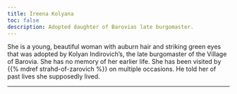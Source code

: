 ```yaml
---
title: Ireena Kolyana
toc: false
description: Adopted daughter of Barovias late burgomaster. 
---
```


She is a young, beautiful woman with auburn hair and striking green eyes that was adopted by Kolyan Indirovich’s, the late burgomaster of the Village of Barovia. She has no memory of her earlier life. She has been visited by {{% mdref strahd-of-zarovich %}} on multiple occasions. He told her of past lives she supposedly lived.

---

